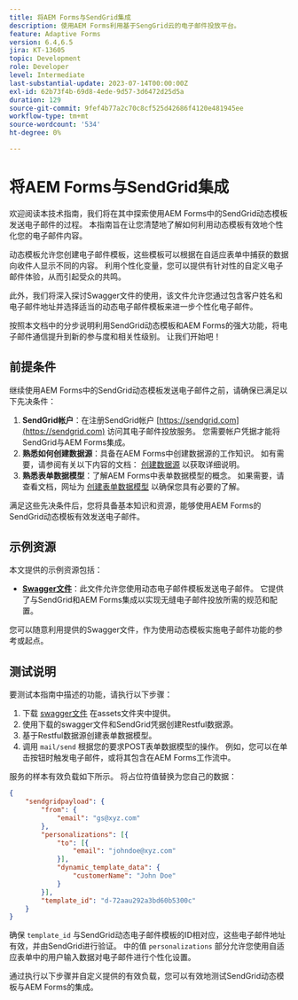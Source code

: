 ```yaml
---
title: 将AEM Forms与SendGrid集成
description: 使用AEM Forms利用基于SengGrid云的电子邮件投放平台。
feature: Adaptive Forms
version: 6.4,6.5
jira: KT-13605
topic: Development
role: Developer
level: Intermediate
last-substantial-update: 2023-07-14T00:00:00Z
exl-id: 62b73f4b-69d8-4ede-9d57-3d6472d25d5a
duration: 129
source-git-commit: 9fef4b77a2c70c8cf525d42686f4120e481945ee
workflow-type: tm+mt
source-wordcount: '534'
ht-degree: 0%

---
```


# 将AEM Forms与SendGrid集成

欢迎阅读本技术指南，我们将在其中探索使用AEM Forms中的SendGrid动态模板发送电子邮件的过程。 本指南旨在让您清楚地了解如何利用动态模板有效地个性化您的电子邮件内容。

动态模板允许您创建电子邮件模板，这些模板可以根据在自适应表单中捕获的数据向收件人显示不同的内容。 利用个性化变量，您可以提供有针对性的自定义电子邮件体验，从而引起受众的共鸣。

此外，我们将深入探讨Swagger文件的使用，该文件允许您通过包含客户姓名和电子邮件地址并选择适当的动态电子邮件模板来进一步个性化电子邮件。

按照本文档中的分步说明利用SendGrid动态模板和AEM Forms的强大功能，将电子邮件通信提升到新的参与度和相关性级别。 让我们开始吧！

## 前提条件

继续使用AEM Forms中的SendGrid动态模板发送电子邮件之前，请确保已满足以下先决条件：

1. **SendGrid帐户**：在注册SendGrid帐户 [https://sendgrid.com](https://sendgrid.com) 访问其电子邮件投放服务。 您需要帐户凭据才能将SendGrid与AEM Forms集成。
1. **熟悉如何创建数据源**：具备在AEM Forms中创建数据源的工作知识。 如有需要，请参阅有关以下内容的文档： [创建数据源](https://experienceleague.adobe.com/docs/experience-manager-learn/forms/ic-web-channel-tutorial/parttwo.html) 以获取详细说明。
1. **熟悉表单数据模型**：了解AEM Forms中表单数据模型的概念。 如果需要，请查看文档，网址为 [创建表单数据模型](https://experienceleague.adobe.com/docs/experience-manager-65/forms/form-data-model/create-form-data-models.html) 以确保您具有必要的了解。

满足这些先决条件后，您将具备基本知识和资源，能够使用AEM Forms的SendGrid动态模板有效发送电子邮件。

## 示例资源

本文提供的示例资源包括：

* **[Swagger文件](assets/SendGridWithDynamicTemplate.yaml)**：此文件允许您使用动态电子邮件模板发送电子邮件。 它提供了与SendGrid和AEM Forms集成以实现无缝电子邮件投放所需的规范和配置。

您可以随意利用提供的Swagger文件，作为使用动态模板实施电子邮件功能的参考或起点。

## 测试说明

要测试本指南中描述的功能，请执行以下步骤：

1. 下载 [swagger文件](assets/SendGridWithDynamicTemplate.yaml) 在assets文件夹中提供。
2. 使用下载的swagger文件和SendGrid凭据创建Restful数据源。
3. 基于Restful数据源创建表单数据模型。
4. 调用 `mail/send` 根据您的要求POST表单数据模型的操作。 例如，您可以在单击按钮时触发电子邮件，或将其包含在AEM Forms工作流中。

服务的样本有效负载如下所示。 将占位符值替换为您自己的数据：

```json
{
    "sendgridpayload": {
        "from": {
            "email": "gs@xyz.com"
        },
        "personalizations": [{
            "to": [{
                "email": "johndoe@xyz.com"
            }],
            "dynamic_template_data": {
                "customerName": "John Doe"
            }
        }],
        "template_id": "d-72aau292a3bd60b5300c"
    }
}
```

确保 `template_id` 与SendGrid动态电子邮件模板的ID相对应，这些电子邮件地址有效，并由SendGrid进行验证。 中的值 `personalizations` 部分允许您使用自适应表单中的用户输入数据对电子邮件进行个性化设置。

通过执行以下步骤并自定义提供的有效负载，您可以有效地测试SendGrid动态模板与AEM Forms的集成。
